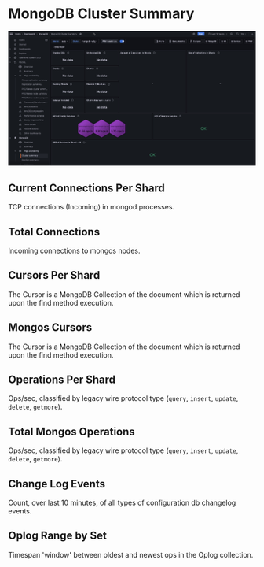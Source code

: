 # MongoDB Cluster Summary

![!image](../../images/PMM_MongoDB_Cluster_Summary.jpg)

## Current Connections Per Shard

TCP connections (Incoming) in mongod processes.

## Total Connections

Incoming connections to mongos nodes.

## Cursors Per Shard

The Cursor is a MongoDB Collection of the document which is returned upon the find method execution.

## Mongos Cursors

The Cursor is a MongoDB Collection of the document which is returned upon the find method execution.

## Operations Per Shard

Ops/sec, classified by legacy wire protocol type (`query`, `insert`, `update`, `delete`, `getmore`).

## Total Mongos Operations

Ops/sec, classified by legacy wire protocol type (`query`, `insert`, `update`, `delete`, `getmore`).

## Change Log Events

Count, over last 10 minutes, of all types of configuration db changelog events.

## Oplog Range by Set

Timespan 'window' between oldest and newest ops in the Oplog collection.
